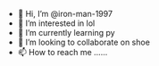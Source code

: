 - 👋 Hi, I’m @iron-man-1997
- 👀 I’m interested in lol
- 🌱 I’m currently learning py
- 💞️ I’m looking to collaborate on shoe
- 📫 How to reach me ......

<!---
iron-man-007/iron-man-007 is a ✨ special ✨ repository because its `README.md` (this file) appears on your GitHub profile.
You can click the Preview link to take a look at your changes.
--->
